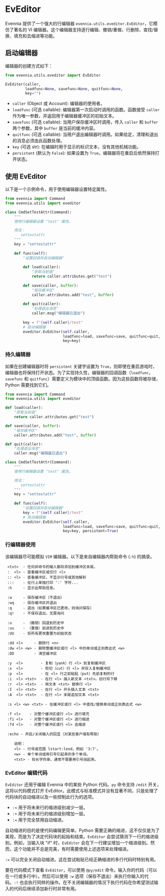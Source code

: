 # EvEditor

Evennia 提供了一个强大的行编辑器 `evennia.utils.eveditor.EvEditor`，它模仿了著名的 VI 编辑器。这个编辑器支持逐行编辑、撤销/重做、行删除、查找/替换、填充和去缩进等功能。

## 启动编辑器

编辑器的创建方式如下：

```python
from evennia.utils.eveditor import EvEditor

EvEditor(caller,
         loadfunc=None, savefunc=None, quitfunc=None,
         key="")
```

- `caller` (Object 或 Account): 编辑器的使用者。
- `loadfunc` (可选 callable): 编辑器第一次启动时调用的函数。函数接受 `caller` 作为唯一参数，并返回用于编辑器缓冲区的初始文本。
- `savefunc` (可选 callable): 当用户保存缓冲区时调用，传入 `caller` 和 `buffer` 两个参数，其中 `buffer` 是当前的缓冲内容。
- `quitfunc` (可选 callable): 当用户退出编辑器时调用。如果给定，清理和退出的消息必须由此函数处理。
- `key` (可选 str): 在编辑时用于显示的标识文本，没有其他机械功能。
- `persistent` (默认为 `False`): 如果设置为 `True`，编辑器将在重启后依然保持打开状态。

## 使用 EvEditor

以下是一个示例命令，用于使用编辑器设置特定属性。

```python
from evennia import Command
from evennia.utils import eveditor

class CmdSetTestAttr(Command):
    """
    使用行编辑器设置 "test" 属性。

    用法：
       settestattr
    """
    key = "settestattr"
    
    def func(self):
        "设置回调并启动编辑器"
        
        def load(caller):
            "获取当前值"
            return caller.attributes.get("test")
        
        def save(caller, buffer):
            "保存缓冲区"
            caller.attributes.add("test", buffer)
        
        def quit(caller):
            "处理退出消息"
            caller.msg("编辑器已退出")
        
        key = f"{self.caller}/test"
        # 启动编辑器
        eveditor.EvEditor(self.caller,
                          loadfunc=load, savefunc=save, quitfunc=quit,
                          key=key)
```

### 持久编辑器

如果在创建编辑器时将 `persistent` 关键字设置为 `True`，则即使在重启游戏时，编辑器也将保持打开状态。为了实现持久性，编辑器的回调函数（`loadfunc`，`savefunc` 和 `quitfunc`）需要定义为模块中的顶级函数。因为这些函数将被存储，Python 需要找到它们。

```python
from evennia import Command
from evennia.utils import eveditor

def load(caller):
    "获取当前值"
    return caller.attributes.get("test")

def save(caller, buffer):
    "保存缓冲区"
    caller.attributes.add("test", buffer)

def quit(caller):
    "处理退出消息"
    caller.msg("编辑器已退出")

class CmdSetTestAttr(Command):
    """
    使用行编辑器设置 "test" 属性。

    用法：
       settestattr
    """
    key = "settestattr"
    
    def func(self):
        "设置回调并启动编辑器"
        key = f"{self.caller}/test"
        # 启动编辑器
        eveditor.EvEditor(self.caller,
                          loadfunc=load, savefunc=save, quitfunc=quit,
                          key=key, persistent=True)
```

### 行编辑器使用

该编辑器尽可能模拟 `VIM` 编辑器。以下是来自编辑器内帮助命令 (`:h`) 的摘录。

```
 <txt>  - 任何非命令的输入都将添加到缓冲区末尾。
 :  <l> - 查看缓冲区或仅行 <l>
 :: <l> - 查看缓冲区，不显示行号或其他解析
 :::    - 在行上单独打印 ':' 字符...
 :h     - 显示此帮助信息。

 :w     - 保存缓冲区（不退出）
 :wq    - 保存缓冲区并退出
 :q     - 退出（如果缓冲区已更改，则询问保存）
 :q!    - 不保存退出，无需询问

 :u     - （撤销）回退到历史中
 :uu    - （重做）前进到历史中
 :UU    - 将所有更改重置为初始状态

 :dd <l>     - 删除行 <n>
 :dw <l> <w> - 删除整缓冲区或行 <l> 中的单词或正则表达式 <w>
 :DD         - 清空缓冲区

 :y  <l>        - 复制（yank）行 <l> 到复制缓冲区
 :x  <l>        - 剪切（cut）行 <l> 并存入复制缓冲区
 :p  <l>        - 在 <l> 行之前粘贴（put）先前复制的行
 :i  <l> <txt>  - 在行 <l> 插入新文本 <txt>。旧行将下移
 :r  <l> <txt>  - 用文本 <txt> 替换行 <l>
 :I  <l> <txt>  - 在行 <l> 开头插入文本 <txt>
 :A  <l> <txt>  - 在行 <l> 末尾追加文本 <txt>

 :s <l> <w> <txt> - 在缓冲区或行 <l> 中查找/替换单词或正则表达式 <w>

 :f <l>    - 对整个缓冲区或行 <l> 进行填充
 :fi <l>   - 对整个缓冲区或行 <l> 进行缩进
 :fd <l>   - 对整个缓冲区或行 <l> 去缩进

 :echo - 开启/关闭输入的回显（对某些客户端有帮助）

    说明：
    <l> - 行号或范围 lstart:lend，例如 '3:7'。
    <w> - 单个单词或用引号引起来的多个单词。
    <txt> - 较长字符串，通常不需要用引号括起来。
```

### EvEditor 编辑代码

`EvEditor` 还用于编辑 Evennia 中的某些 Python 代码。`py` 命令支持 `/edit` 开关，这将以代码模式打开 EvEditor。此模式与标准模式并没有显著不同，只是处理了代码块的自动缩进以及一些控制此行为的选项。

- `:<` 用于将未来行的缩进级别减少一层。
- `:+` 用于将未来行的缩进级别增加一层。
- `:=` 用于完全禁用自动缩进。

自动缩进的目的是使代码编辑更简单。Python 需要正确的缩进，这不仅仅是为了美观，而是为了决定代码块的起始和结束。`EvEditor` 会尝试猜测下一行的缩进级别。例如，当输入块 "if" 时，`EvEditor` 会在下一行建议增加一个缩进级别。然而，这个功能并不总是完美，有时需要使用上述选项来处理缩进。

`:=` 可以完全关闭自动缩进。这在尝试粘贴已经正确缩进的多行代码时特别有用。

要在代码模式下查看 `EvEditor`，可以使用 `@py/edit` 命令。输入你的代码（可以在一行或多行中）。然后可以使用 `:w` 选项（保存不退出）来执行你输入的代码。`:!` 也会执行同样的操作。在不关闭编辑器的情况下执行代码在你希望测试输入的代码后继续添加新行时非常有用。
